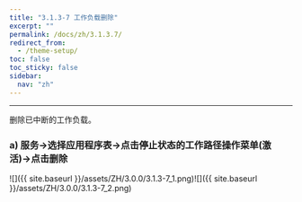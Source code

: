 ```yaml
---
title: "3.1.3-7 工作负载删除"
excerpt: ""
permalink: /docs/zh/3.1.3.7/
redirect_from:
  - /theme-setup/
toc: false
toc_sticky: false
sidebar:
  nav: "zh"
---
```


---
删除已中断的工作负载。

### a\) 服务→选择应用程序表→点击停止状态的工作路径操作菜单(激活)→点击删除
![]({{ site.baseurl }}/assets/ZH/3.0.0/3.1.3-7_1.png)![]({{ site.baseurl }}/assets/ZH/3.0.0/3.1.3-7_2.png)
